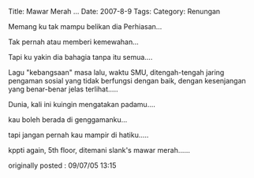 Title: Mawar Merah ...
Date: 2007-8-9
Tags: 
Category: Renungan


Memang ku tak mampu belikan dia Perhiasan...


Tak pernah atau memberi kemewahan...


Tapi ku yakin dia bahagia tanpa itu semua....


Lagu "kebangsaan" masa lalu, waktu SMU, ditengah-tengah jaring pengaman sosial yang tidak berfungsi dengan baik, dengan kesenjangan yang benar-benar jelas terlihat.....


Dunia, kali ini kuingin mengatakan padamu....





kau boleh berada di genggamanku...


tapi jangan pernah kau mampir di hatiku.....




kppti again, 5th floor, ditemani slank's mawar merah......

originally posted : 09/07/05 13:15
